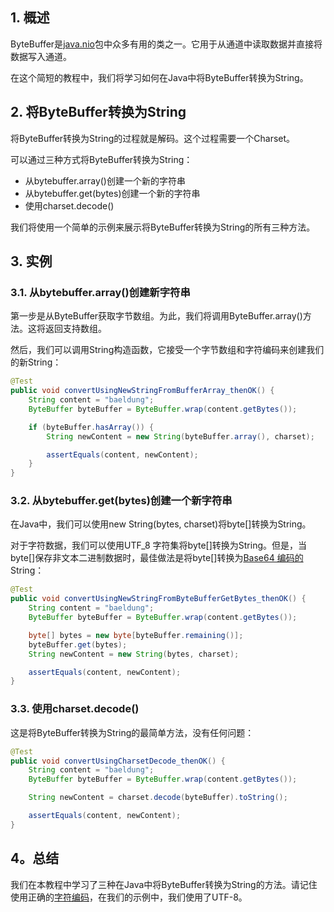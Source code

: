 ## 1. 概述

ByteBuffer是[java.nio](https://www.baeldung.com/java-nio-2-file-api)包中众多有用的类之一。它用于从通道中读取数据并直接将数据写入通道。

在这个简短的教程中，我们将学习如何在Java中将ByteBuffer转换为String。

## 2. 将ByteBuffer转换为String

将ByteBuffer转换为String的过程就是解码。这个过程需要一个Charset。

可以通过三种方式将ByteBuffer转换为String：

-   从bytebuffer.array()创建一个新的字符串
-   从bytebuffer.get(bytes)创建一个新的字符串
-   使用charset.decode()

我们将使用一个简单的示例来展示将ByteBuffer转换为String的所有三种方法。

## 3. 实例

### 3.1. 从bytebuffer.array()创建新字符串

第一步是从ByteBuffer获取字节数组。为此，我们将调用ByteBuffer.array()方法。这将返回支持数组。

然后，我们可以调用String构造函数，它接受一个字节数组和字符编码来创建我们的新String：

```java
@Test
public void convertUsingNewStringFromBufferArray_thenOK() {
    String content = "baeldung";
    ByteBuffer byteBuffer = ByteBuffer.wrap(content.getBytes());

    if (byteBuffer.hasArray()) {
        String newContent = new String(byteBuffer.array(), charset);

        assertEquals(content, newContent);
    }
}
```

### 3.2. 从bytebuffer.get(bytes)创建一个新字符串

在Java中，我们可以使用new String(bytes, charset)将byte[]转换为String。

对于字符数据，我们可以使用UTF_8 字符集将byte[]转换为String。但是，当byte[]保存非文本二进制数据时，最佳做法是将byte[]转换为[Base64 编码的](https://www.baeldung.com/java-base64-encode-and-decode) String：

```java
@Test
public void convertUsingNewStringFromByteBufferGetBytes_thenOK() {
    String content = "baeldung";
    ByteBuffer byteBuffer = ByteBuffer.wrap(content.getBytes());

    byte[] bytes = new byte[byteBuffer.remaining()];
    byteBuffer.get(bytes);
    String newContent = new String(bytes, charset);

    assertEquals(content, newContent);
}
```

### 3.3. 使用charset.decode()

这是将ByteBuffer转换为String的最简单方法，没有任何问题：

```java
@Test
public void convertUsingCharsetDecode_thenOK() {
    String content = "baeldung";
    ByteBuffer byteBuffer = ByteBuffer.wrap(content.getBytes());

    String newContent = charset.decode(byteBuffer).toString();

    assertEquals(content, newContent);
}

```

## 4。总结

我们在本教程中学习了三种在Java中将ByteBuffer转换为String的方法。请记住使用正确的[字符编码](https://www.baeldung.com/java-char-encoding)，在我们的示例中，我们使用了UTF-8。